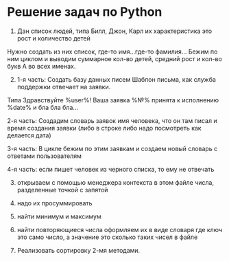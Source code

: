 # Решение задач по Python

1. Дан список людей, типа Билл, Джон, Карл
их характеристика это рост и количество детей

Нужно создать из них список, где-то имя...где-то фамилия...
Бежим по ним циклом и выводим суммарное кол-во детей, средний рост и кол-во букв А во всех именах.

2. 1-я часть: Создать базу данных писем
Шаблон письма, как служба поддержки отвечает на заявки.

Типа Здравствуйте %user%! Ваша заявка %№% принята к исполнению %date% и бла бла бла...

2-я часть: Создадим словарь заявок
имя человека, что он там писал и время создания заявки (либо в строке либо надо посмотреть как делается дата)

3-я часть: В цикле бежим по этим заявкам и создаем новый словарь с ответами пользователям 

4-я часть: если пишет человек из черного списка, то ему не отвечать


3. открываем с помощью менеджера контекста в этом файле числа, разделенные точкой с запятой
1. надо их просуммировать
2. найти минимум и максимум
3. найти повторяющиеся числа
оформляем их в виде словаря где ключ это само число, а значение это сколько таких чисел в файле

4. Реализовать сортировку 2-мя методами.